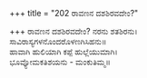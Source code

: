 +++
title = "202 ರಾವಣನ ದಶಶಿರವದೇಂ?"

+++
ರಾವಣನ ದಶಶಿರವದೇಂ? ನರನು ಶತಶಿರನು।  
ಸಾವಿರಾಸ್ಯಗಳನೊಂದರೊಳಣಗಿಸಿಹನು॥  
ಹಾವಾಗಿ ಹುಲಿಯಾಗಿ ಕಪ್ಪೆ ಹುಲ್ಲೆಯುಮಾಗಿ।  
ಭೂವ್ಯೋಮಕತಿಶಯನು - ಮಂಕುತಿಮ್ಮ॥  
